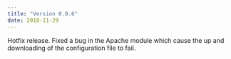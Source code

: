 ```yaml
---
title: "Version 0.0.6"
date: 2010-11-29
---
```


Hotfix release. Fixed a bug in the Apache module which cause the up and downloading of the configuration file to fail.